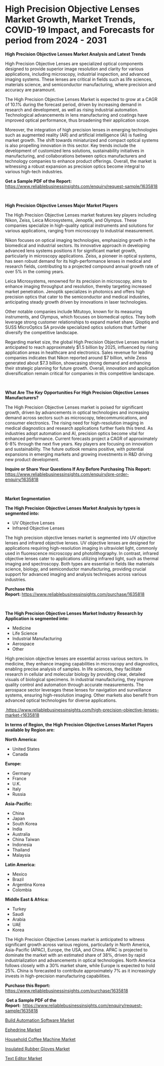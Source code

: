 <p><h1>High Precision Objective Lenses Market Growth, Market Trends, COVID-19 Impact, and Forecasts for period from 2024 - 2031</h1></p><p><strong>High Precision Objective Lenses Market Analysis and Latest Trends</strong></p>
<p><p>High Precision Objective Lenses are specialized optical components designed to provide superior image resolution and clarity for various applications, including microscopy, industrial inspection, and advanced imaging systems. These lenses are critical in fields such as life sciences, materials science, and semiconductor manufacturing, where precision and accuracy are paramount.</p><p>The High Precision Objective Lenses Market is expected to grow at a CAGR of 10.1% during the forecast period, driven by increasing demand in research and development, as well as rising industrial automation. Technological advancements in lens manufacturing and coatings have improved optical performance, thus broadening their application scope. </p><p>Moreover, the integration of high precision lenses in emerging technologies such as augmented reality (AR) and artificial intelligence (AI) is fueling market growth. The shift towards miniaturized and compact optical systems is also propelling innovation in this sector. Key trends include the development of customized lens solutions, sustainability initiatives in manufacturing, and collaborations between optics manufacturers and technology companies to enhance product offerings. Overall, the market is witnessing a robust expansion as precision optics become integral to various high-tech industries.</p></p>
<p><strong>Get a Sample PDF of the Report:&nbsp;</strong> <a href="https://www.reliablebusinessinsights.com/enquiry/request-sample/1635818">https://www.reliablebusinessinsights.com/enquiry/request-sample/1635818</a></p>
<p>&nbsp;</p>
<p><strong>High Precision Objective Lenses Major Market Players</strong></p>
<p><p>The High Precision Objective Lenses market features key players including Nikon, Zeiss, Leica Microsystems, Jenoptik, and Olympus. These companies specialize in high-quality optical instruments and solutions for various applications, ranging from microscopy to industrial measurement.</p><p>Nikon focuses on optical imaging technologies, emphasizing growth in the biomedical and industrial sectors. Its innovative approach in developing advanced lens systems positions it for significant market growth, particularly in microscopy applications. Zeiss, a pioneer in optical systems, has seen robust demand for its high-performance lenses in medical and research fields, contributing to a projected compound annual growth rate of over 5% in the coming years. </p><p>Leica Microsystems, renowned for its precision in microscopy, aims to enhance imaging throughput and resolution, thereby targeting increased market penetration. Jenoptik specializes in photonics and offers high precision optics that cater to the semiconductor and medical industries, anticipating steady growth driven by innovations in laser technologies.</p><p>Other notable companies include Mitutoyo, known for its measuring instruments, and Olympus, which focuses on biomedical optics. They both leverage strong customer relationships to expand market share. Qioptiq and SUSS MicroOptics SA provide specialized optics solutions that further diversify the competitive landscape.</p><p>Regarding market size, the global High Precision Objective Lenses market is anticipated to reach approximately $1.5 billion by 2025, influenced by rising application areas in healthcare and electronics. Sales revenue for leading companies indicates that Nikon reported around $7 billion, while Zeiss generated about $7.3 billion, showcasing strong demand and enhancing their strategic planning for future growth. Overall, innovation and application diversification remain critical for companies in this competitive landscape.</p></p>
<p>&nbsp;</p>
<p><strong>What Are The Key Opportunities For High Precision Objective Lenses Manufacturers?</strong></p>
<p><p>The High Precision Objective Lenses market is poised for significant growth, driven by advancements in optical technologies and increasing demand across sectors such as microscopy, telecommunications, and consumer electronics. The rising need for high-resolution imaging in medical diagnostics and research applications further fuels this trend. As industries adopt automation and AI, precision optics become vital for enhanced performance. Current forecasts project a CAGR of approximately 6-8% through the next five years. Key players are focusing on innovation and sustainability. The future outlook remains positive, with potential expansions in emerging markets and growing investments in R&D driving new product development.</p></p>
<p><strong>Inquire or Share Your Questions If Any Before Purchasing This Report:</strong> <a href="https://www.reliablebusinessinsights.com/enquiry/pre-order-enquiry/1635818">https://www.reliablebusinessinsights.com/enquiry/pre-order-enquiry/1635818</a></p>
<p>&nbsp;</p>
<p><strong>Market Segmentation</strong></p>
<p><strong>The High Precision Objective Lenses Market Analysis by types is segmented into:</strong></p>
<p><ul><li>UV Objective Lenses</li><li>Infrared Objective Lenses</li></ul></p>
<p><p>The high precision objective lenses market is segmented into UV objective lenses and infrared objective lenses. UV objective lenses are designed for applications requiring high-resolution imaging in ultraviolet light, commonly used in fluorescence microscopy and photolithography. In contrast, infrared objective lenses cater to applications utilizing infrared light, such as thermal imaging and spectroscopy. Both types are essential in fields like materials science, biology, and semiconductor manufacturing, providing crucial support for advanced imaging and analysis techniques across various industries.</p></p>
<p><strong>Purchase this Report:&nbsp;</strong><a href="https://www.reliablebusinessinsights.com/purchase/1635818">https://www.reliablebusinessinsights.com/purchase/1635818</a></p>
<p>&nbsp;</p>
<p><strong>The High Precision Objective Lenses Market Industry Research by Application is segmented into:</strong></p>
<p><ul><li>Medicine</li><li>Life Science</li><li>Industrial Manufacturing</li><li>Aerospace</li><li>Other</li></ul></p>
<p><p>High precision objective lenses are essential across various sectors. In medicine, they enhance imaging capabilities in microscopy and diagnostics, enabling precise analysis of samples. In life sciences, they facilitate research in cellular and molecular biology by providing clear, detailed visuals of biological specimens. In industrial manufacturing, they improve quality control and automation through accurate measurements. The aerospace sector leverages these lenses for navigation and surveillance systems, ensuring high-resolution imaging. Other markets also benefit from advanced optical technologies for diverse applications.</p></p>
<p><a href="https://www.reliablebusinessinsights.com/high-precision-objective-lenses-market-r1635818">&nbsp;https://www.reliablebusinessinsights.com/high-precision-objective-lenses-market-r1635818</a></p>
<p><strong>In terms of Region, the High Precision Objective Lenses Market Players available by Region are:</strong></p>
<p>
    <p> <strong> North America: </strong>
        <ul>
            <li>United States</li>
            <li>Canada</li>
        </ul>
        </p> 
    <p> <strong> Europe: </strong>
        <ul>
            <li>Germany</li>
            <li>France</li>
            <li>U.K.</li>
            <li>Italy</li>
            <li>Russia</li>
        </ul>
        </p> 
    <p> <strong> Asia-Pacific: </strong>
        <ul>
            <li>China</li>
            <li>Japan</li>
            <li>South Korea</li>
            <li>India</li>
            <li>Australia</li>
            <li>China Taiwan</li>
            <li>Indonesia</li>
            <li>Thailand</li>
            <li>Malaysia</li>
        </ul>
        </p> 
    <p> <strong> Latin America: </strong>
        <ul>
            <li>Mexico</li>
            <li>Brazil</li>
            <li>Argentina Korea</li>
            <li>Colombia</li>
        </ul>
        </p> 
    <p> <strong> Middle East & Africa: </strong>
        <ul>
            <li>Turkey</li>
            <li>Saudi</li>
            <li>Arabia</li>
            <li>UAE</li>
            <li>Korea</li>
        </ul>
    </p>
    </p>
<p><p>The High Precision Objective Lenses market is anticipated to witness significant growth across various regions, particularly in North America, Asia-Pacific (APAC), Europe, the USA, and China. APAC is projected to dominate the market with an estimated share of 38%, driven by rapid industrialization and advancements in optical technologies. North America follows closely with a 30% market share, while Europe is expected to hold 25%. China is forecasted to contribute approximately 7% as it increasingly invests in high-precision manufacturing capabilities.</p></p>
<p><strong>Purchase this Report: </strong><a href="https://www.reliablebusinessinsights.com/purchase/1635818">https://www.reliablebusinessinsights.com/purchase/1635818</a></p>
<p>&nbsp;<strong>Get a Sample PDF of the Report:&nbsp;&nbsp;</strong><a href="https://www.reliablebusinessinsights.com/enquiry/request-sample/1635818">https://www.reliablebusinessinsights.com/enquiry/request-sample/1635818</a></p>
<p><strong></strong></p>
<p><p><a href="https://www.linkedin.com/pulse/build-automation-software-market-insights-products-regional-wugoe">Build Automation Software Market</a></p><p><a href="https://github.com/BesaLoshi2000/Market-Research-Report-List-1/blob/main/ephedrine-market.md">Ephedrine Market</a></p><p><a href="https://issuu.com/reportprime-2/docs/household-coffee-machine-market-siz_d54e1eeeee23c8">Household Coffee Machine Market</a></p><p><a href="https://issuu.com/reportprime-2/docs/insulated-rubber-gloves-market-size_c5a1d131db8942">Insulated Rubber Gloves Market</a></p><p><a href="https://www.linkedin.com/pulse/exploring-text-editor-market-dynamics-global-trends-future-dmjae">Text Editor Market</a></p></p>
